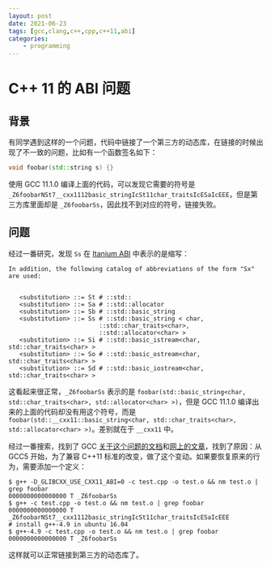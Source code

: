 ```yaml
---
layout: post
date: 2021-06-23
tags: [gcc,clang,c++,cpp,c++11,abi]
categories:
    - programming
---
```


# C++ 11 的 ABI 问题

## 背景

有同学遇到这样的一个问题，代码中链接了一个第三方的动态库，在链接的时候出现了不一致的问题，比如有一个函数签名如下：

```cpp
void foobar(std::string s) {}
```

使用 GCC 11.1.0 编译上面的代码，可以发现它需要的符号是 `_Z6foobarNSt7__cxx1112basic_stringIcSt11char_traitsIcESaIcEEE`，但是第三方库里面却是 `_Z6foobarSs`，因此找不到对应的符号，链接失败。

## 问题

经过一番研究，发现 `Ss` 在 [Itanium ABI](https://itanium-cxx-abi.github.io/cxx-abi/abi.html) 中表示的是缩写：

```
In addition, the following catalog of abbreviations of the form "Sx" are used:


   <substitution> ::= St # ::std::
   <substitution> ::= Sa # ::std::allocator
   <substitution> ::= Sb # ::std::basic_string
   <substitution> ::= Ss # ::std::basic_string < char,
						 ::std::char_traits<char>,
						 ::std::allocator<char> >
   <substitution> ::= Si # ::std::basic_istream<char,  std::char_traits<char> >
   <substitution> ::= So # ::std::basic_ostream<char,  std::char_traits<char> >
   <substitution> ::= Sd # ::std::basic_iostream<char, std::char_traits<char> >
```

这看起来很正常，`_Z6foobarSs` 表示的是 `foobar(std::basic_string<char, std::char_traits<char>, std::allocator<char> >)`，但是 GCC 11.1.0 编译出来的上面的代码却没有用这个符号，而是 `foobar(std::__cxx11::basic_string<char, std::char_traits<char>, std::allocator<char> >)`。差别就在于 `__cxx11` 中。

经过一番搜索，找到了 GCC [关于这个问题的文档](https://gcc.gnu.org/onlinedocs/libstdc++/manual/using_dual_abi.html)和[网上的文章](https://developers.redhat.com/blog/2015/02/05/gcc5-and-the-c11-abi)，找到了原因：从 GCC5 开始，为了兼容 C++11 标准的改变，做了这个变动。如果要恢复原来的行为，需要添加一个定义：

```shell
$ g++ -D_GLIBCXX_USE_CXX11_ABI=0 -c test.cpp -o test.o && nm test.o | grep foobar
0000000000000000 T _Z6foobarSs
$ g++ -c test.cpp -o test.o && nm test.o | grep foobar
0000000000000000 T _Z6foobarNSt7__cxx1112basic_stringIcSt11char_traitsIcESaIcEEE
# install g++-4.9 in ubuntu 16.04
$ g++-4.9 -c test.cpp -o test.o && nm test.o | grep foobar
0000000000000000 T _Z6foobarSs
```

这样就可以正常链接到第三方的动态库了。

